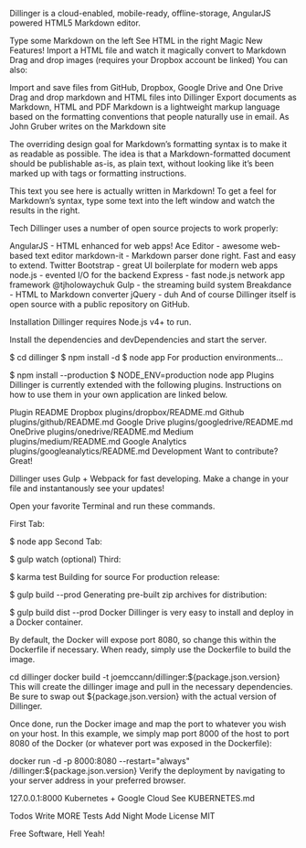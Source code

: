 
Dillinger is a cloud-enabled, mobile-ready, offline-storage, AngularJS powered HTML5 Markdown editor.

Type some Markdown on the left
See HTML in the right
Magic
New Features!
Import a HTML file and watch it magically convert to Markdown
Drag and drop images (requires your Dropbox account be linked)
You can also:

Import and save files from GitHub, Dropbox, Google Drive and One Drive
Drag and drop markdown and HTML files into Dillinger
Export documents as Markdown, HTML and PDF
Markdown is a lightweight markup language based on the formatting conventions that people naturally use in email. As John Gruber writes on the Markdown site

The overriding design goal for Markdown’s
formatting syntax is to make it as readable
as possible. The idea is that a
Markdown-formatted document should be
publishable as-is, as plain text, without
looking like it’s been marked up with tags
or formatting instructions.

This text you see here is actually written in Markdown! To get a feel for Markdown’s syntax, type some text into the left window and watch the results in the right.

Tech
Dillinger uses a number of open source projects to work properly:

AngularJS - HTML enhanced for web apps!
Ace Editor - awesome web-based text editor
markdown-it - Markdown parser done right. Fast and easy to extend.
Twitter Bootstrap - great UI boilerplate for modern web apps
node.js - evented I/O for the backend
Express - fast node.js network app framework @tjholowaychuk
Gulp - the streaming build system
Breakdance - HTML to Markdown converter
jQuery - duh
And of course Dillinger itself is open source with a public repository
on GitHub.

Installation
Dillinger requires Node.js v4+ to run.

Install the dependencies and devDependencies and start the server.

$ cd dillinger
$ npm install -d
$ node app
For production environments…

$ npm install --production
$ NODE_ENV=production node app
Plugins
Dillinger is currently extended with the following plugins. Instructions on how to use them in your own application are linked below.

Plugin	README
Dropbox	plugins/dropbox/README.md
Github	plugins/github/README.md
Google Drive	plugins/googledrive/README.md
OneDrive	plugins/onedrive/README.md
Medium	plugins/medium/README.md
Google Analytics	plugins/googleanalytics/README.md
Development
Want to contribute? Great!

Dillinger uses Gulp + Webpack for fast developing.
Make a change in your file and instantanously see your updates!

Open your favorite Terminal and run these commands.

First Tab:

$ node app
Second Tab:

$ gulp watch
(optional) Third:

$ karma test
Building for source
For production release:

$ gulp build --prod
Generating pre-built zip archives for distribution:

$ gulp build dist --prod
Docker
Dillinger is very easy to install and deploy in a Docker container.

By default, the Docker will expose port 8080, so change this within the Dockerfile if necessary. When ready, simply use the Dockerfile to build the image.

cd dillinger
docker build -t joemccann/dillinger:${package.json.version}
This will create the dillinger image and pull in the necessary dependencies. Be sure to swap out ${package.json.version} with the actual version of Dillinger.

Once done, run the Docker image and map the port to whatever you wish on your host. In this example, we simply map port 8000 of the host to port 8080 of the Docker (or whatever port was exposed in the Dockerfile):

docker run -d -p 8000:8080 --restart="always" <youruser>/dillinger:${package.json.version}
Verify the deployment by navigating to your server address in your preferred browser.

127.0.0.1:8000
Kubernetes + Google Cloud
See KUBERNETES.md

Todos
Write MORE Tests
Add Night Mode
License
MIT

Free Software, Hell Yeah!
